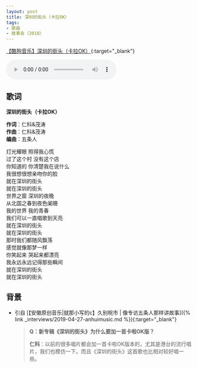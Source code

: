 ```yaml
---
layout: post
title: 深圳的街头（卡拉OK）
tags:
- 歌曲
- 故事会（2018）
---
```


[【酷狗音乐】深圳的街头（卡拉OK）](https://www.kugou.com/song/#hash=1B624BA64E2D51772244F13EFD7485E2&album_id=15435451){:target="_blank"}

<audio controls autoplay loop  src="https://onedrive.gimhoy.com/1drv/aHR0cHM6Ly8xZHJ2Lm1zL3UvcyFBbXVjeFU4NF9vc3NoRURUWHBXSlQ5bUQ5UXU2.flac">
您的浏览器不支持 audio 标签。
</audio>

## 歌词

**深圳的街头（卡拉OK）**

**作词**：仁科&茂涛  
**作曲**：仁科&茂涛  
**编曲**：五条人

灯光耀眼 照得我心慌  
过了这个村 没有这个店  
你知道的 你清楚我在说什么  
我很想很想亲吻你的脸  
就在深圳的街头  
就在深圳的街头  
世界之窗 深圳的夜晚  
从北国之春到夜色阑珊  
我的世界 我的青春  
我们可以一直唱歌到天亮  
就在深圳的街头  
就在深圳的街头  
那时我们都随风飘荡  
感觉就像那梦一样  
你笑起来 哭起来都漂亮  
我永远永远记得那些瞬间  
就在深圳的街头  
就在深圳的街头

## 背景

* 引自 [【安徽原创音乐\|就那小写的c】久别皖市 \| 像专访五条人那样讲故事]({% link _interviews/2019-04-27-anhuimusic.md %}){:target="_blank"}

    > **Q：新专辑《深圳的街头》为什么要加一首卡啦OK版？**
    > 
    > **仁科**：以前的很多唱片都会加一首卡啦OK版本的，尤其是港台的流行唱片，我们也模仿一下。而且《深圳的街头》这首歌也比相对较好唱一些。